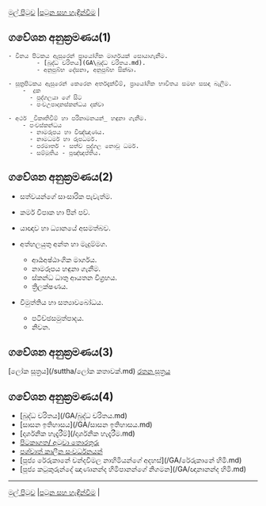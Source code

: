 [මුල් පිටුව](/index.md) |[පටුන සහ හැඳින්වීම](/හැඳින්වීම.md) |


## ගවේශන අනුක්‍රමණය(1)

	- විනය පිටකය ඇසුරෙන් ප්‍රායෝගික මාර්ගයක් සොයාගැනීම.
			- [බුද්ධ චරිතය](GA\බුද්ධ චරිතය.md).
			- අනුපුබ්භ දේසනා, අනුපුබ්භ සික්ඛා.

	- සූත්‍රපිටකය ඇසුරෙන් කෙරෙන අර්තදැක්වීම්, ප්‍රායෝගික භාවිතය සමඟ සසඳා බැලීම.
		-  දුක
		  - පුද්ගලයා ගේ සිට
		  - පංචඋපාදානස්කන්ධය දක්වා

	- අර්ථ _විකෘතිවීම් හා පරිනාමනයන්_ හඳුනා ගැනීම.
		- පංචස්කන්ධය
		  - නාමරූපය හා විඤ්ඤාණය.
		  - නාමධර්ම හා රූපධර්ම.
		  - පරමාර්ත - සත්ව පුද්ගල නොවූ ධර්ම.
		  - සම්මුතිය - ප්‍රඤ්ඤප්තිය.


## ගවේශන අනුක්‍රමණය(2)

- සත්වයන්ගේ සාංසාරික පැවැත්ම.
- කර්ම විපාක හා පින් පව්.
- යාඥාව හා ධ්‍යානයේ අසමත්බව.
- අත්හලයුතු අන්ත හා මැදුම්මග.
	- ආර්‍යඅෂ්ඨාංගික මාර්ගය.
	- නාමරූපය හඳුනා ගැනීම.
	- ස්කන්ධ ධාතු ආයතන විග්‍රහය.
	- ත්‍රිලක්ෂණය.

- විමුත්තිය හා සත්‍යාවබෝධය.
	- පටිච්ඡසමුත්පාදය.
	- නිවන.


## ගවේශන අනුක්‍රමණය(3)
[ලෝක සූත්‍රය](/suttha/ලෝක කතාවක්.md)
[රතන සූත්‍රය](/suttha/රතනසුත්ත.md)

## ගවේශන අනුක්‍රමණය(4)
- [බුද්ධ චරිතය](/GA/බුද්ධ චරිතය.md)
- [සාසන ඉතිහාසය](/GA/සාසන ඉතිහාසය.md)
- [දාර්ශනික හැදෑරීම්](/දාර්ශනික හැදෑරීම.md)
- [පිටකාගත/ අටුවා  තොරතුරු]()
- [පශ්චාත් කාලීන සංවර්ධනයන්]()
- [පූජ්‍ය රේරුකානේ චන්දවිමල නාහිමියන්ගේ අදහස්](/GA/රේරුකානේ හිමි.md)
- [පූජ්‍ය කටුකුරුන්දේ ඤාණානන්ද හිමිපානන්ගේ නිගමන](/GA/ඥානානන්ද හිමි.md)
------
[මුල් පිටුව](/index.md) |[පටුන සහ හැඳින්වීම](/හැඳින්වීම.md) |
